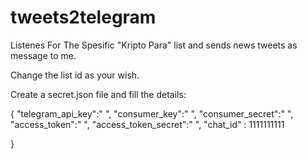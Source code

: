 # tweets2telegram

Listenes For The Spesific "Kripto Para" list and sends news tweets as message to me.  

Change the list id as your wish. 

Create a secret.json file and fill the details: 

{
    "telegram_api_key":" ",
    "consumer_key":" ",
    "consumer_secret":" ",
    "access_token":" ",
    "access_token_secret":" ",
    "chat_id" : 1111111111

}
